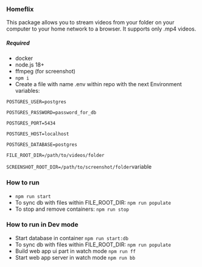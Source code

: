 ### Homeflix
This package allows you to stream videos from your folder on your computer to your home network to a browser. It supports only .mp4 videos.

##### Required
- docker
- node.js 18+
- ffmpeg (for screenshot)
- `npm i`
- Create a file with name .env within repo with the next Environment variables:

`POSTGRES_USER=postgres`

`POSTGRES_PASSWORD=password_for_db`

`POSTGRES_PORT=5434`

`POSTGRES_HOST=localhost`

`POSTGRES_DATABASE=postgres`

`FILE_ROOT_DIR=/path/to/videos/folder`

`SCREENSHOT_ROOT_DIR=/path/to/screenshot/folder`variable

### How to run
- `npm run start`
- To sync db with files within FILE_ROOT_DIR: `npm run populate`
- To stop and remove containers: `npm run stop`

### How to run in Dev mode
- Start database in container `npm run start:db`
- To sync db with files within FILE_ROOT_DIR: `npm run populate`
- Build web app ui part in watch mode `npm run ff`
- Start web app server in watch mode `npm run bb`



